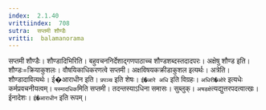 ```yaml
---
index:  2.1.40
vrittiindex:  708
sutra:  सप्तमी शौण्डैः
vritti:  balamanorama 
---
```


सप्तमी शौण्डैः। शौण्डादिभिरिति। बहुवचननिर्देशाद्गणपाठाच्च शौण्डशब्दस्तदादपरः। अक्षेषु शौण्ड इति। शौण्डः=क्रियाकुशलः। वौषयिकाधिकरणत्वे सप्तमी। अक्षविषयकक्रीडाकुशल इत्यर्थः। अत्रेति। शौण्डादावित्यर्थः। ई�आराधीन इति। `प्रपञ्च` इति शेषः। `ई�आरे अधि` इति विग्रहः। `अधिरी�ओरे` इत्यधेः कर्मप्रवचनीयत्वम्। `यस्मादधिक`मिति सप्तमी। तदन्तस्याऽधिना समासः। सुब्लुक्। `अषडक्षे`त्यद्युत्तरपदत्वात्खः। ईनादेशः। `ई�आराधीन` इति रूपम्। 

